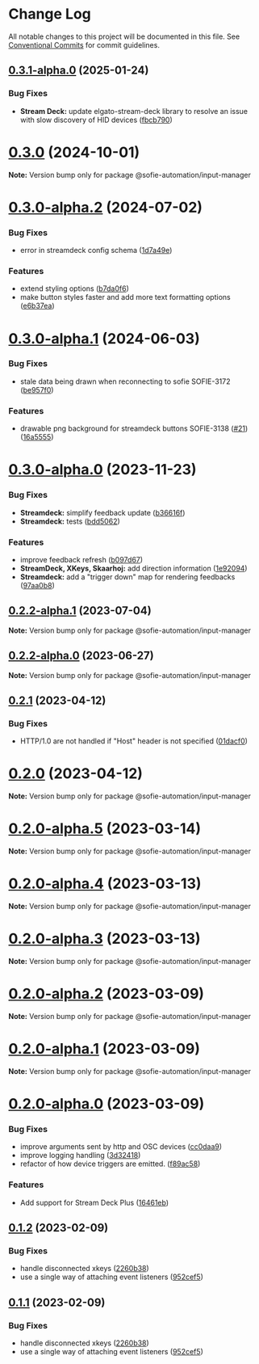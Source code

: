 # Change Log

All notable changes to this project will be documented in this file.
See [Conventional Commits](https://conventionalcommits.org) for commit guidelines.

## [0.3.1-alpha.0](https://github.com/nrkno/sofie-input-gateway/compare/v0.3.0...v0.3.1-alpha.0) (2025-01-24)


### Bug Fixes

* **Stream Deck:** update elgato-stream-deck library to resolve an issue with slow discovery of HID devices ([fbcb790](https://github.com/nrkno/sofie-input-gateway/commit/fbcb790c42be28b277aa8298f6432bb6271a5d6b))





# [0.3.0](https://github.com/nrkno/sofie-input-gateway/compare/v0.3.0-alpha.2...v0.3.0) (2024-10-01)

**Note:** Version bump only for package @sofie-automation/input-manager





# [0.3.0-alpha.2](https://github.com/nrkno/sofie-input-gateway/compare/v0.3.0-alpha.1...v0.3.0-alpha.2) (2024-07-02)


### Bug Fixes

* error in streamdeck config schema ([1d7a49e](https://github.com/nrkno/sofie-input-gateway/commit/1d7a49ec1d733214166017acd7987daa2962029b))


### Features

* extend styling options ([b7da0f6](https://github.com/nrkno/sofie-input-gateway/commit/b7da0f6a4b5185207d25b474600aaf9eb36d9a86))
* make button styles faster and add more text formatting options ([e6b37ea](https://github.com/nrkno/sofie-input-gateway/commit/e6b37eac664ebc7b34a9c0795788a97756eb7f28))





# [0.3.0-alpha.1](https://github.com/nrkno/sofie-input-gateway/compare/v0.3.0-alpha.0...v0.3.0-alpha.1) (2024-06-03)


### Bug Fixes

* stale data being drawn when reconnecting to sofie SOFIE-3172 ([be957f0](https://github.com/nrkno/sofie-input-gateway/commit/be957f04dc0c0e53be5245f4d54d00cd5bc83160))


### Features

* drawable png background for streamdeck buttons SOFIE-3138 ([#21](https://github.com/nrkno/sofie-input-gateway/issues/21)) ([16a5555](https://github.com/nrkno/sofie-input-gateway/commit/16a55555f934ff9bc0689f03df033045cc8a6b62))





# [0.3.0-alpha.0](https://github.com/nrkno/sofie-input-gateway/compare/v0.2.2-alpha.1...v0.3.0-alpha.0) (2023-11-23)


### Bug Fixes

* **Streamdeck:** simplify feedback update ([b36616f](https://github.com/nrkno/sofie-input-gateway/commit/b36616f5dd2fede2f84fd9842879912f54d29e14))
* **Streamdeck:** tests ([bdd5062](https://github.com/nrkno/sofie-input-gateway/commit/bdd50621a71808f65860127591600216e7dc53e5))


### Features

* improve feedback refresh ([b097d67](https://github.com/nrkno/sofie-input-gateway/commit/b097d671ead026442cd2ef7f0d3c1a96cf7ee363))
* **StreamDeck, XKeys, Skaarhoj:** add direction information ([1e92094](https://github.com/nrkno/sofie-input-gateway/commit/1e92094ef59467e52ecd5180e069833b7daf789f))
* **Streamdeck:** add a "trigger down" map for rendering feedbacks ([97aa0b8](https://github.com/nrkno/sofie-input-gateway/commit/97aa0b8f7c16e35f0ec66e38b1f05ac336e5aa41))





## [0.2.2-alpha.1](https://github.com/nrkno/sofie-input-gateway/compare/v0.2.2-alpha.0...v0.2.2-alpha.1) (2023-07-04)

**Note:** Version bump only for package @sofie-automation/input-manager





## [0.2.2-alpha.0](https://github.com/nrkno/sofie-input-gateway/compare/v0.2.1...v0.2.2-alpha.0) (2023-06-27)

**Note:** Version bump only for package @sofie-automation/input-manager





## [0.2.1](https://github.com/nrkno/sofie-input-gateway/compare/v0.2.0...v0.2.1) (2023-04-12)

### Bug Fixes

- HTTP/1.0 are not handled if "Host" header is not specified ([01dacf0](https://github.com/nrkno/sofie-input-gateway/commit/01dacf02199c4cf9be8d397537cbe8f4dfebc816))

# [0.2.0](https://github.com/nrkno/sofie-input-gateway/compare/v0.2.0-alpha.5...v0.2.0) (2023-04-12)

**Note:** Version bump only for package @sofie-automation/input-manager

# [0.2.0-alpha.5](https://github.com/nrkno/sofie-input-gateway/compare/v0.2.0-alpha.4...v0.2.0-alpha.5) (2023-03-14)

**Note:** Version bump only for package @sofie-automation/input-manager

# [0.2.0-alpha.4](https://github.com/nrkno/sofie-input-gateway/compare/v0.2.0-alpha.3...v0.2.0-alpha.4) (2023-03-13)

**Note:** Version bump only for package @sofie-automation/input-manager

# [0.2.0-alpha.3](https://github.com/nrkno/sofie-input-gateway/compare/v0.2.0-alpha.2...v0.2.0-alpha.3) (2023-03-13)

**Note:** Version bump only for package @sofie-automation/input-manager

# [0.2.0-alpha.2](https://github.com/nrkno/sofie-input-gateway/compare/v0.2.0-alpha.1...v0.2.0-alpha.2) (2023-03-09)

**Note:** Version bump only for package @sofie-automation/input-manager

# [0.2.0-alpha.1](https://github.com/nrkno/sofie-input-gateway/compare/v0.2.0-alpha.0...v0.2.0-alpha.1) (2023-03-09)

**Note:** Version bump only for package @sofie-automation/input-manager

# [0.2.0-alpha.0](https://github.com/nrkno/sofie-input-gateway/compare/v0.1.2...v0.2.0-alpha.0) (2023-03-09)

### Bug Fixes

- improve arguments sent by http and OSC devices ([cc0daa9](https://github.com/nrkno/sofie-input-gateway/commit/cc0daa93dc1a0a6f3080a94543ac12c689b1684d))
- improve logging handling ([3d32418](https://github.com/nrkno/sofie-input-gateway/commit/3d324188c72cf6275305e972bb919ecc1d8e055d))
- refactor of how device triggers are emitted. ([f89ac58](https://github.com/nrkno/sofie-input-gateway/commit/f89ac58371ae09e9b11e41e69090643a3be1727d))

### Features

- Add support for Stream Deck Plus ([16461eb](https://github.com/nrkno/sofie-input-gateway/commit/16461eba85033f8343dc455f8ec3a80dc7566396))

## [0.1.2](https://github.com/nrkno/sofie-input-gateway/compare/v0.1.0...v0.1.2) (2023-02-09)

### Bug Fixes

- handle disconnected xkeys ([2260b38](https://github.com/nrkno/sofie-input-gateway/commit/2260b3894913132b7d8f531ec8bfdf136815781a))
- use a single way of attaching event listeners ([952cef5](https://github.com/nrkno/sofie-input-gateway/commit/952cef55e48568c9ad28272793e58fa7302a0f81))

## [0.1.1](https://github.com/nrkno/sofie-input-gateway/compare/v0.1.0...0.1.1) (2023-02-09)

### Bug Fixes

- handle disconnected xkeys ([2260b38](https://github.com/nrkno/sofie-input-gateway/commit/2260b3894913132b7d8f531ec8bfdf136815781a))
- use a single way of attaching event listeners ([952cef5](https://github.com/nrkno/sofie-input-gateway/commit/952cef55e48568c9ad28272793e58fa7302a0f81))
